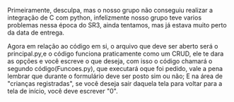 Primeiramente, desculpa, mas o nosso grupo não conseguiu realizar a integração de C com python, infelizmente nosso grupo teve varios problemas nessa época do SR3, ainda tentamos, mas já estava muito perto da data de entrega.

Agora em relação ao código em si, o arquivo que deve ser aberto será o principal.py,e o código funciona praticamente como um CRUD, ele te dara as opções e você escreve o que deseja, com isso o código chamará o segundo código(Funcoes.py), que executará oque foi pedido, vale a pena lembrar que durante o formulário deve ser posto sim ou não; E na área de "crianças registradas", se você deseja sair daquela tela para voltar para a tela de início, você deve escrever "0".
